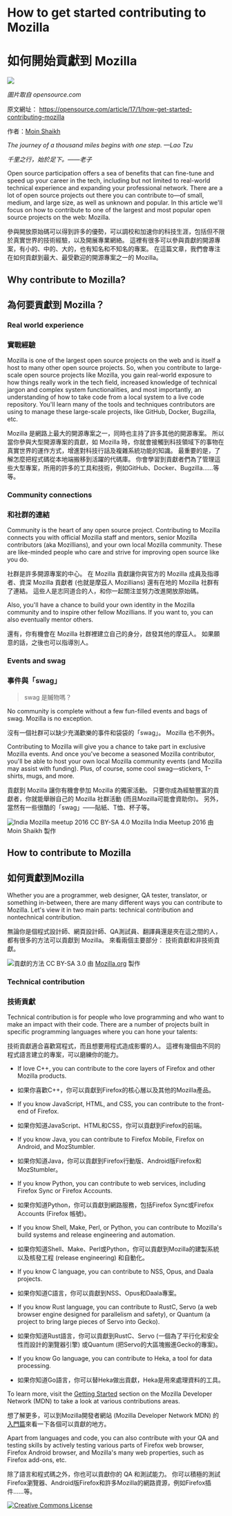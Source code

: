 # How to get started contributing to Mozilla

# 如何開始貢獻到 Mozilla

![](https://opensource.com/sites/default/files/styles/image-full-size/public/images/education/rh_003588_01_rd3os.combacktoschoolserieshe_rh_041x_0.png?itok=yUgHEdMK)

*圖片取自 opensource.com*

原文網址： https://opensource.com/article/17/1/how-get-started-contributing-mozilla

作者：[Moin Shaikh](https://opensource.com/users/moinshaikh)

*The journey of a thousand miles begins with one step. —Lao Tzu*

*千里之行，始於足下。——老子*

Open source participation offers a sea of benefits that can fine-tune and speed up your career in the tech, including but not limited to real-world technical experience and expanding your professional network. There are a lot of open source projects out there you can contribute to—of small, medium, and large size, as well as unknown and popular. In this article we'll focus on how to contribute to one of the largest and most popular open source projects on the web: Mozilla.

參與開放原始碼可以得到許多的優勢，可以調校和加速你的科技生涯，包括但不限於真實世界的技術經驗，以及開展專業網絡。
這裡有很多可以參與貢獻的開源專案，有小的、中的、大的，也有知名和不知名的專案。
在這篇文章，我們會專注在如何貢獻到最大、最受歡迎的開源專案之一的 Mozilla。

## Why contribute to Mozilla?

## 為何要貢獻到 Mozilla？

### Real world experience

### 實戰經驗

Mozilla is one of the largest open source projects on the web and is itself a host to many other open source projects. So, when you contribute to large-scale open source projects like Mozilla, you gain real-world exposure to how things really work in the tech field, increased knowledge of technical jargon and complex system functionalities, and most importantly, an understanding of how to take code from a local system to a live code repository. You'll learn many of the tools and techniques contributors are using to manage these large-scale projects, like GitHub, Docker, Bugzilla, etc.

Mozilla 是網路上最大的開源專案之一，同時也主持了許多其他的開源專案。
所以當你參與大型開源專案的貢獻，如 Mozilla 時，你就會接觸到科技領域下的事物在真實世界的運作方式，增進對科技行話及複雜系統功能的知識。
最重要的是，了解怎麼把程式碼從本地端搬移到活躍的代碼庫。
你會學習到貢獻者們為了管理這些大型專案，所用的許多的工具和技術，例如GitHub、Docker、Bugzilla……等等。

### Community connections

### 和社群的連結

Community is the heart of any open source project. Contributing to Mozilla connects you with official Mozilla staff and mentors, senior Mozilla contributors (aka Mozillians), and your own local Mozilla community. These are like-minded people who care and strive for improving open source like you do.

社群是許多開源專案的中心。
在 Mozilla 貢獻讓你與官方的 Mozilla 成員及指導者、資深 Mozilla 貢獻者 (也就是摩茲人 Mozillians) 還有在地的 Mozilla 社群有了連結。
這些人是志同道合的人，和你一起關注並努力改進開放原始碼。

Also, you'll have a chance to build your own identity in the Mozilla community and to inspire other fellow Mozillians. If you want to, you can also eventually mentor others.

還有，你有機會在 Mozilla 社群裡建立自己的身分，啟發其他的摩茲人。
如果願意的話，之後也可以指導別人。

### Events and swag

### 事件與「swag」

> swag 是贓物嗎？

No community is complete without a few fun-filled events and bags of swag. Mozilla is no exception.

沒有一個社群可以缺少充滿歡樂的事件和袋袋的「swag」。
Mozilla 也不例外。

Contributing to Mozilla will give you a chance to take part in exclusive Mozilla events. And once you've become a seasoned Mozilla contributor, you'll be able to host your own local Mozilla community events (and Mozilla may assist with funding). Plus, of course, some cool swag—stickers, T-shirts, mugs, and more.

貢獻到 Mozilla 讓你有機會參加 Mozilla 的獨家活動。
只要你成為經驗豐富的貢獻者，你就能舉辦自己的 Mozilla 社群活動 (而且Mozilla可能會資助你)。
另外，當然有一些很酷的「swag」——貼紙、T恤、杯子等。

![India Mozilla meetup 2016](https://opensource.com/sites/default/files/mozilla-india-meetup-2016.jpg)
CC BY-SA 4.0 Mozilla India Meetup 2016 由 Moin Shaikh 製作

## How to contribute to Mozilla

## 如何貢獻到Mozilla

Whether you are a programmer, web designer, QA tester, translator, or something in-between, there are many different ways you can contribute to Mozilla. Let's view it in two main parts: technical contribution and nontechnical contribution.

無論你是個程式設計師、網頁設計師、QA測試員、翻譯員還是夾在這之間的人，都有很多的方法可以貢獻到 Mozilla。
來看兩個主要部分： 技術貢獻和非技術貢獻。

![貢獻的方法](https://opensource.com/sites/default/files/ways-to-contribute-mozilla_0.jpg)
CC BY-SA 3.0 由 [Mozilla.org](mozilla.org) 製作

### Technical contribution

### 技術貢獻

Technical contribution is for people who love programming and who want to make an impact with their code. There are a number of projects built in specific programming languages where you can hone your talents:

技術貢獻適合喜歡寫程式，而且想要用程式造成影響的人。
這裡有幾個由不同的程式語言建立的專案，可以磨練你的能力。

- If love C++, you can contribute to the core layers of Firefox and other Mozilla products.
+ 如果你喜歡C++，你可以貢獻到Firefox的核心層以及其他的Mozilla產品。
- If you know JavaScript, HTML, and CSS, you can contribute to the front-end of Firefox.
+ 如果你知道JavaScript、HTML和CSS，你可以貢獻到Firefox的前端。
- If you know Java, you can contribute to Firefox Mobile, Firefox on Android, and MozStumbler.
+ 如果你知道Java，你可以貢獻到Firefox行動版、Android版Firefox和MozStumbler。
- If you know Python, you can contribute to web services, including Firefox Sync or Firefox Accounts.
+ 如果你知道Python，你可以貢獻到網路服務，包括Firefox Sync或Firefox Accounts (Firefox 帳號)。
- If you know Shell, Make, Perl, or Python, you can contribute to Mozilla's build systems and release engineering and automation.
+ 如果你知道Shell、Make、Perl或Python，你可以貢獻到Mozilla的建製系統以及核發工程 (release engineering) 和自動化。
- If you know C language, you can contribute to NSS, Opus, and Daala projects.
+ 如果你知道C語言，你可以貢獻到NSS、Opus和Daala專案。
- If you know Rust language, you can contribute to RustC, Servo (a web browser engine designed for parallelism and safety), or Quantum (a project to bring large pieces of Servo into Gecko).
+ 如果你知道Rust語言，你可以貢獻到RustC、Servo (一個為了平行化和安全性而設計的瀏覽器引擎) 或Quantum (把Servo的大區塊搬進Gecko的專案)。
- If you know Go language, you can contribute to Heka, a tool for data processing.
+ 如果你知道Go語言，你可以替Heka做出貢獻，Heka是用來處理資料的工具。

To learn more, visit the [Getting Started][] section on the Mozilla Developer Network (MDN) to take a look at various contributions areas.

想了解更多，可以到Mozilla開發者網站 (Mozilla Developer Network MDN) 的[入門篇][]來看一下各個可以貢獻的地方。

Apart from languages and code, you can also contribute with your QA and testing skills by actively testing various parts of Firefox web browser, Firefox Android browser, and Mozilla's many web properties, such as Firefox add-ons, etc.

除了語言和程式碼之外，你也可以貢獻你的 QA 和測試能力。
你可以積極的測試Firefox瀏覽器、Android版Firefox和許多Mozilla的網路資源，例如Firefox插件……等。

[Getting　Started]: https://developer.mozilla.org/en-US/docs/Mozilla/Developer_guide/Introduction#Find_a_bug_we%27ve_identified_as_a_good_fit_for_new_contributors.
[入門篇]: https://developer.mozilla.org/zh-TW/docs/%E4%BB%8B%E7%B4%B9#%E6%89%BE%E5%88%B0%E4%B8%80%E5%80%8B%E6%88%91%E5%80%91%E8%AA%8D%E7%82%BA%E9%81%A9%E5%90%88%E5%88%9D%E5%AD%B8%E8%80%85%E7%9A%84_Bug

<a rel="license" href="http://creativecommons.org/licenses/by-sa/4.0/"><img alt="Creative Commons License" src="https://i.creativecommons.org/l/by-sa/4.0/88x31.png" title="本著作係採用創用 CC 姓名標示-相同方式分享 4.0 國際 授權條款授權."></a>
